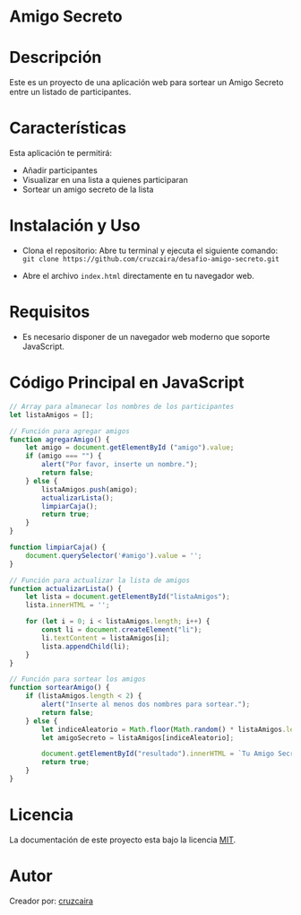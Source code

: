 # Amigo Secreto

# Descripción
Este es un proyecto de una aplicación web para sortear un Amigo Secreto entre un listado de participantes. 

# Características 
Esta aplicación te permitirá:
- Añadir participantes
- Visualizar en una lista a quienes participaran
- Sortear un amigo secreto de la lista

# Instalación y Uso

- Clona el repositorio: Abre tu terminal y ejecuta el siguiente comando: ```git clone https://github.com/cruzcaira/desafio-amigo-secreto.git```

- Abre el archivo `index.html` directamente en tu navegador web.

# Requisitos
- Es necesario disponer de un navegador web moderno que soporte JavaScript. 

# Código Principal en JavaScript

```javascript
// Array para almanecar los nombres de los participantes
let listaAmigos = [];

// Función para agregar amigos
function agregarAmigo() {
    let amigo = document.getElementById ("amigo").value;
    if (amigo === "") {
        alert("Por favor, inserte un nombre.");
        return false;
    } else {
        listaAmigos.push(amigo);
        actualizarLista();
        limpiarCaja();
        return true;
    }
}

function limpiarCaja() {
    document.querySelector('#amigo').value = '';
}

// Función para actualizar la lista de amigos
function actualizarLista() {
    let lista = document.getElementById("listaAmigos");
    lista.innerHTML = ''; 

    for (let i = 0; i < listaAmigos.length; i++) {
        const li = document.createElement("li");
        li.textContent = listaAmigos[i];
        lista.appendChild(li);
    }
}

// Función para sortear los amigos
function sortearAmigo() {
    if (listaAmigos.length < 2) {
        alert("Inserte al menos dos nombres para sortear.");
        return false;
    } else {
        let indiceAleatorio = Math.floor(Math.random() * listaAmigos.length);
        let amigoSecreto = listaAmigos[indiceAleatorio];

        document.getElementById("resultado").innerHTML = `Tu Amigo Secreto es: ${amigoSecreto}`;
        return true;
    }
}
```

# Licencia
La documentación de este proyecto esta bajo la licencia [MIT](https://github.com/cruzcaira/desafio-amigo-secreto/blob/main/LICENSE).

# Autor
Creador por: [cruzcaira](https://github.com/cruzcaira)
